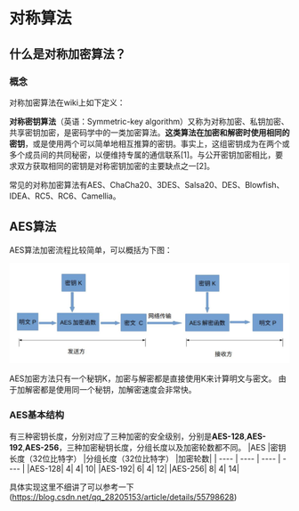 # 对称算法

## 什么是对称加密算法？

### 概念

对称加密算法在wiki上如下定义：

**对称密钥算法**（英语：Symmetric-key algorithm）又称为对称加密、私钥加密、共享密钥加密，是密码学中的一类加密算法。**这类算法在加密和解密时使用相同的密钥**，或是使用两个可以简单地相互推算的密钥。事实上，这组密钥成为在两个或多个成员间的共同秘密，以便维持专属的通信联系[1]。与公开密钥加密相比，要求双方获取相同的密钥是对称密钥加密的主要缺点之一[2]。

常见的对称加密算法有AES、ChaCha20、3DES、Salsa20、DES、Blowfish、IDEA、RC5、RC6、Camellia。

## AES算法

AES算法加密流程比较简单，可以概括为下图：

![](https://github.com/dyyyyy-1/Alliance-Chain-Learning/blob/main/img/AES%E5%8A%A0%E5%AF%86%E7%AE%97%E6%B3%95.png?raw=true)

AES加密方法只有一个秘钥K，加密与解密都是直接使用K来计算明文与密文。
由于加解密都是使用同一个秘钥，加解密速度会非常快。

### AES基本结构
有三种密钥长度，分别对应了三种加密的安全级别，分别是**AES-128**,**AES-192**,**AES-256**，三种加密秘钥长度，分组长度以及加密轮数都不同。
|AES	  |密钥长度（32位比特字）	|分组长度（32位比特字）	|加密轮数|
| ---- | ---- | ---- | ---- |
|AES-128|      	4|	       4|       10|
|AES-192|     	6|	       4|	     12|
|AES-256|      	8|         	4|    	14|

具体实现这里不细讲了可以参考一下
(https://blog.csdn.net/qq_28205153/article/details/55798628)




